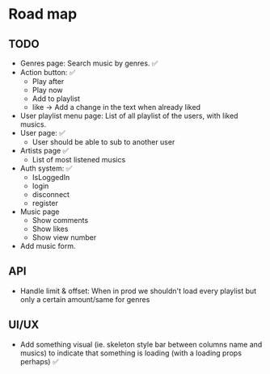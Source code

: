 # Road map

## TODO

- Genres page: Search music by genres. ✅
- Action button: ✅
    - Play after
    - Play now
    - Add to playlist
    - like -> Add a change in the text when already liked
- User playlist menu page: List of all playlist of the users, with liked musics.
- User page: ✅
    - User should be able to sub to another user
- Artists page ✅
    - List of most listened musics
- Auth system: ✅
    - IsLoggedIn
    - login
    - disconnect
    - register
- Music page
    - Show comments
    - Show likes
    - Show view number
- Add music form.

## API

- Handle limit & offset: When in prod we shouldn't load every playlist but only a certain amount/same for genres

## UI/UX

- Add something visual (ie. skeleton style bar between columns name and musics) to indicate that something is loading (with a loading props perhaps) ✅